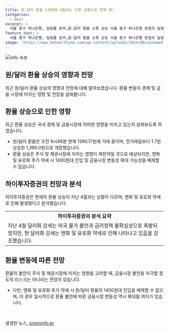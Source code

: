 ```yaml
---
title: 원·달러 환율 1390원 4월과는 다른 상황으로 변화 중!
categories:
  - News
excerpt: >
  서울 중구 하나은행, 딜링룸 분주…원·달러 환율 소폭 상승 서울 중구 하나은행 본점의 딜링룸은 활기차 보인다. 24일 오전 9시48분 현재 원·달러 환율이 1390.17원에 거래되며, 전거래일보다 1.7원 상승한 것으로 나타났다. 하이투자증권은 단순히 달러화 강세 때문이 아니라 엔화 및 유로화의 약세도 원·달러 환율 상승에 영향을 주고 있다고 분석하며, 금융시장 불안은 제한적일 것으로 전망했다.
feature_text: >
  서울 중구 하나은행, 딜링룸 분주…원·달러 환율 소폭 상승 서울 중구 하나은행 본점의 딜링룸은 활기차 보인다. 24일 오전 9시48분 현재 원·달러 환율이 1390.17원에 거래되며, 전거래일보다 1.7원 상승한 것으로 나타났다. 하이투자증권은 단순히 달러화 강세 때문이 아니라 엔화 및 유로화의 약세도 원·달러 환율 상승에 영향을 주고 있다고 분석하며, 금융시장 불안은 제한적일 것으로 전망했다.
image: 'https://www.behealthy4u.com/wp-content/uploads/2024/06/unnamed-file.png'
---
```


<p><img src="https://www.behealthy4u.com/wp-content/uploads/2024/06/unnamed-file.png" alt="info 속보" /></p>

<h2 data-ke-size="size26">원/달러 환율 상승의 영향과 전망</h2>

<p data-ke-size="size16">최근 원/달러 환율 상승의 영향과 전망에 대해 알아보겠습니다. 환율 변동이 경제 및 금융 시장에 미치는 영향 및 전망을 살펴봅니다.</p>

<h2 data-ke-size="size24">환율 상승으로 인한 영향</h2>

<p data-ke-size="size16">최근 환율 상승은 국내 경제 및 금융시장에 어떠한 영향을 미치고 있는지 살펴보도록 하겠습니다.</p>

<ul>
    <li>원/달러 환율은 오전 9시48분 현재 1390.17원에 거래 중이며, 전거래일보다 1.7원 상승한 1,390.0원으로 개장했습니다.</li>
    <li>환율 상승은 주식 및 채권시장에 미치는 영향이 제한적일 것으로 예상되지만, 엔화 및 유로화 추가 약세 시 1400원대 진입 및 금융시장 변동성 확대 가능성을 배제할 수 없습니다.</li>
</ul>

<h2 data-ke-size="size24">하이투자증권의 전망과 분석</h2>

<p data-ke-size="size16">하이투자증권은 현재의 환율 상승이 지난 4월과는 상황이 다르며, 엔화 및 유로화 약세로 인해 발생했다고 분석했습니다.</p>

<table>
    <tr>
        <td style="text-align: center; height: 17px;"><b>하이투자증권의 분석 요약</b></td>
    </tr>
    <tr>
        <td style="text-align: left;">지난 4월 달러화 강세는 미국 물가 불안과 금리정책 불확실성으로 촉발되었지만, 현 달러화 강세는 엔화 및 유로화 약세로 인해 나타나고 있음을 강조했습니다.</td>
    </tr>
</table>

<h2 data-ke-size="size24">환율 변동에 따른 전망</h2>

<p data-ke-size="size16">환율의 불안이 주식 및 채권시장에 미치는 영향을 고려할 때, 금융시장 불안을 자극할 정도의 리스크는 아니라는 전망이 있습니다.</p>

<ul>
    <li>다만, 엔화 및 유로화 추가 약세 시 원/달러 환율의 1400원대 진입을 배제할 수 없으며, 이 경우 일시적으로 환율 불안에 따른 금융시장 변동성 역시 확대될 여지가 있습니다.</li>
</ul>

<p data-ke-size="size16">&nbsp;</p>
생생한 뉴스, <a href="https://onioninfo.kr" rel="dofollow">onioninfo.kr</a>


